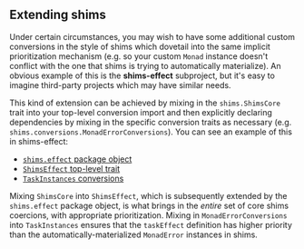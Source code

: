 ## Extending shims

Under certain circumstances, you may wish to have some additional custom conversions in the style of shims which dovetail into the same implicit prioritization mechanism (e.g. so your custom `Monad` instance doesn't conflict with the one that shims is trying to automatically materialize). An obvious example of this is the **shims-effect** subproject, but it's easy to imagine third-party projects which may have similar needs.

This kind of extension can be achieved by mixing in the `shims.ShimsCore` trait into your top-level conversion import and then explicitly declaring dependencies by mixing in the specific conversion traits as necessary (e.g. `shims.conversions.MonadErrorConversions`). You can see an example of this in shims-effect:

- [`shims.effect` package object](https://github.com/djspiewak/shims/blob/master/effect/src/main/scala/shims/effect/package.scala)
- [`ShimsEffect` top-level trait](https://github.com/djspiewak/shims/blob/master/effect/src/main/scala/shims/effect/ShimsEffect.scala)
- [`TaskInstances` conversions](https://github.com/djspiewak/shims/blob/master/effect/src/main/scala/shims/effect/instances/TaskInstances.scala)

Mixing `ShimsCore` into `ShimsEffect`, which is subsequently extended by the `shims.effect` package object, is what brings in the *entire* set of core shims coercions, with appropriate prioritization. Mixing in `MonadErrorConversions` into `TaskInstances` ensures that the `taskEffect` definition has higher priority than the automatically-materialized `MonadError` instances in shims.
